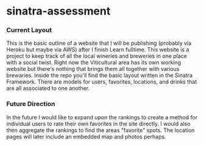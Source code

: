 # sinatra-assessment

### Current Layout 
This is the basic outline of a website that I will be publishing (probably via Heroku but maybe via AWS) after I finish Learn fulltime.  This website is a project to keep track of all the local wineries and breweries in one place with a social twist.  Right now the Viticultural area has its own working website but there's nothing that brings them all together with various brewaries.  Inside the repo you'll find the basic layout written in the Sinatra Framework. There are models for users, favorites, locations, and drinks that are all associated to one another.  

### Future Direction 
In the future I would like to expand upon the rankings to create a method for individual users to rate their own favorites in the site directly.  I would also then aggregate the rankings to find the areas "favorite" spots.  The location pages will later include an embedded map and photos perhaps.  
